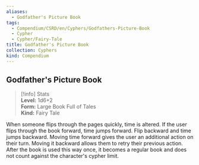 ```yaml
---
aliases:
  - Godfather's Picture Book
tags:
  - Compendium/CSRD/en/Cyphers/Godfathers-Picture-Book
  - Cypher
  - Cypher/Fairy-Tale
title: Godfather's Picture Book
collection: Cyphers
kind: Compendium
---
```

## Godfather's Picture Book  
>[!info] Stats  
> **Level:** 1d6+2  
> **Form:** Large Book Full of Tales  
> **Kind:** Fairy Tale
  
When someone flips through the pages quickly, time is altered. If the user flips through the book forward, time jumps forward. Flip backward and time jumps backward. Moving time forward gives the user an additional action on their turn. Moving it backward allows them to retry their previous action. After the book is used this way once, it becomes a regular book and does not count against the character's cypher limit.